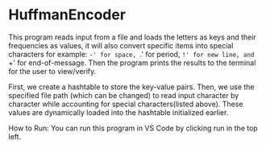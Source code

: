 # HuffmanEncoder
This program reads input from a file and loads the letters as keys and their frequencies as values, it will also convert specific items into special characters for example: `-' for space, `.' for period, `!' for new line, and `+' for end-of-message. Then the program prints the results to the terminal for the user to view/verify.

First, we create a hashtable to store the key-value pairs. Then, we use the specified file path (which can be changed) to read input character by character while accounting for special characters(listed above). These values are dynamically loaded into the hashtable initialized earlier.

How to Run:
You can run this program in VS Code by clicking run in the top left.
